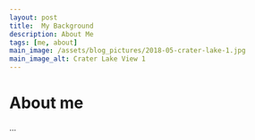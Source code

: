 ```yaml
---
layout: post
title:  My Background
description: About Me
tags: [me, about]
main_image: /assets/blog_pictures/2018-05-crater-lake-1.jpg
main_image_alt: Crater Lake View 1
---
```


# About me

...
